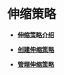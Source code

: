 # 伸缩策略<a name="ZH-CN_TOPIC_0151270382"></a>

-   **[伸缩策略介绍](伸缩策略介绍.md)**  

-   **[创建伸缩策略](创建伸缩策略.md)**  

-   **[管理伸缩策略](管理伸缩策略.md)**  


